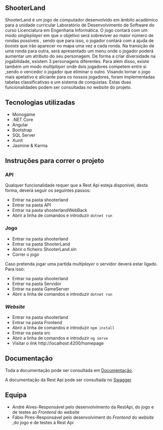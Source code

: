 ## ShooterLand

ShooterLand é um jogo de computador desenvolvido em âmbito académico para a unidade curricular Laboratório de Desenvolvimento de Software do curso Licenciatura em Engenharia Informática.
  O jogo contará com um modo *singleplayer* em que o objetivo será sobreviver ao maior número de rondas possíveis , sendo que para isso, o jogador contará com a ajuda de *boosts*
  que irão aparecer no mapa uma vez a cada ronda. Na transição de uma ronda para outra, será apresentado um menu onde o jogador poderá aumentar um atributo do seu personagem.
  De forma a criar diversidade na jogabilidade, existem 3 personagens diferentes.
  Para além disso, existe também um modo *multiplayer* onde dois jogadores competem entre si ,sendo o vencedor o jogador que eliminar o outro.
  Visando tornar o jogo mais apelativo e aliciante para os nossos jogadores, foram implementadas tabelas classificativas e um sistema de conquistas. Estas duas funcionalidades podem ser consultadas no *website* do projeto.
  
  
## Tecnologias utilizadas
   - Monogame
   - .NET Core
   - Angular
   - Bootstrap
   - SQL Server
   - Xunit
   - Jasmine & Karma

## Instruções para correr o projeto
### API
Qualquer funcionalidade requer que a Rest Api esteja disponível, desta forma, deverá seguir os seguintes passos:
- Entrar na pasta shooterland
- Entrar na pasta API
- Entrar na pasta shooterlandWebBack
- Abrir a linha de comandos e introduzir `dotnet run`

### Jogo
   - Entrar na pasta shooterland
   - Entrar na pasta ShooterLand
   - Abrir o ficheiro ShooterLand.sln
   - Correr o jogo
   

Caso pretenda jogar uma partida *multiplayer* o servidor deverá estar ligado. Para isso:
- Entrar na pasta shooterland
- Entrar na pasta Servidor
- Entrar na pasta GameServer
- Abrir a linha de comandos e introduzir `dotnet run`


### *Website*
- Entrar na pasta shooterland
- Entrar na pasta Frontend
- Abrir a linha de comandos e introduzir `npm install`
- Entrar na pasta src
- Abrir a linha de comandos e introduzir `ng serve`
- Visitar o *link* http://localhost:4200/homepage

## Documentação
Toda a documentação pode ser consultada em [Documentação](https://gitlab.estg.ipp.pt/lds/shooterland/tree/master/Documenta%C3%A7%C3%A3o).

A documentação da Rest Api pode ser consultada no [Swagger](http://localhost:5000/swagger/index.html)

## Equipa

- André Alves-Responsável pelo desenvolvimento da RestApi, do jogo e de testes ao *Frontend* do *website*
- Fábio Pires-Responsável pelo desenvolviment do *Frontend* do *website* ,do jogo e de testes à Rest Api

    
  
  
  
 


